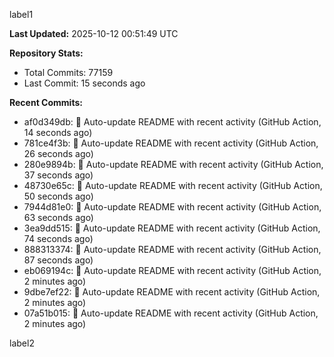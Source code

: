 
label1 
<!-- ACTIVITY_START -->
**Last Updated:** 2025-10-12 00:51:49 UTC

**Repository Stats:**
- Total Commits: 77159
- Last Commit: 15 seconds ago

**Recent Commits:**
- af0d349db: 🤖 Auto-update README with recent activity (GitHub Action, 14 seconds ago)
- 781ce4f3b: 🤖 Auto-update README with recent activity (GitHub Action, 26 seconds ago)
- 280e9894b: 🤖 Auto-update README with recent activity (GitHub Action, 37 seconds ago)
- 48730e65c: 🤖 Auto-update README with recent activity (GitHub Action, 50 seconds ago)
- 7944d81e0: 🤖 Auto-update README with recent activity (GitHub Action, 63 seconds ago)
- 3ea9dd515: 🤖 Auto-update README with recent activity (GitHub Action, 74 seconds ago)
- 888313374: 🤖 Auto-update README with recent activity (GitHub Action, 87 seconds ago)
- eb069194c: 🤖 Auto-update README with recent activity (GitHub Action, 2 minutes ago)
- 9dbe7ef22: 🤖 Auto-update README with recent activity (GitHub Action, 2 minutes ago)
- 07a51b015: 🤖 Auto-update README with recent activity (GitHub Action, 2 minutes ago)
<!-- ACTIVITY_END -->

label2
